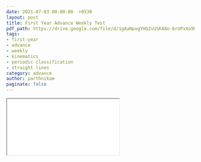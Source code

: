 ```yaml
---
date: 2021-07-03 00:00:00  +0530
layout: post
title: First Year Advance Weekly Test
pdf_path: https://drive.google.com/file/d/1gAaNpugYHG2vUSKA8o-brUPxXo9GoXa6/preview?usp=drive_link
tags: 
- first-year
- advance
- weekly
- kinematics
- periodic classification 
- straight lines
category: advance
author: parthnikam
paginate: false
---
```


<iframe class="embed-pdf" src="{{ page.pdf_path }}#toolbar=0" seamless="seamless" scrolling="no" style="overflow:hidden"></iframe>
